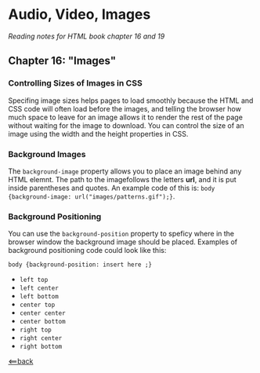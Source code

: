 # Audio, Video, Images
*Reading notes for HTML book chapter 16 and 19*

## Chapter 16: "Images"

### Controlling Sizes of Images in CSS

Specifing image sizes helps pages to load smoothly because the HTML and CSS code will often load before the images, and telling the browser how much space to leave for an image allows it to render the rest of the page without waiting for the image to download. You can control the size of an image using the width and the height properties in CSS.

### Background Images

The ```background-image``` property allows you to place an image behind any HTML elemnt. The path to the imagefollows the letters **url**, and it is put inside parentheses and quotes. An example code of this is: ```body {background-image: url("images/patterns.gif");}```.

### Background Positioning

You can use the ```background-position``` property to speficy where in the browser window the background image should be placed. Examples of background positioning code could look like this:

```body {background-position: insert here ;}```

- ```left top```
- ```left center```
- ```left bottom```
- ```center top```
- ```center center```
- ```center bottom```
- ```right top```
- ```right center```
- ```right bottom```

[<==back](README.md)
